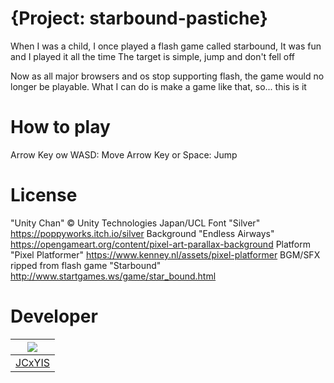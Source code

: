 # {Project: starbound-pastiche}

When I was a child, I once played a flash game called starbound,
It was fun and I played it all the time
The target is simple, jump and don't fell off

Now as all major browsers and os stop supporting flash,
the game would no longer be playable.
What I can do is make a game like that, 
so... this is it


How to play
===
Arrow Key ow WASD: Move
Arrow Key or Space: Jump


License
===
"Unity Chan" © Unity Technologies Japan/UCL
Font "Silver" https://poppyworks.itch.io/silver
Background "Endless Airways" https://opengameart.org/content/pixel-art-parallax-background
Platform "Pixel Platformer" https://www.kenney.nl/assets/pixel-platformer
BGM/SFX ripped from flash game "Starbound" http://www.startgames.ws/game/star_bound.html

Developer
===
| ![](https://avatars.githubusercontent.com/u/26219761) | 
| :--: |
| [JCxYIS](https://github.com/JCxYIS)|  